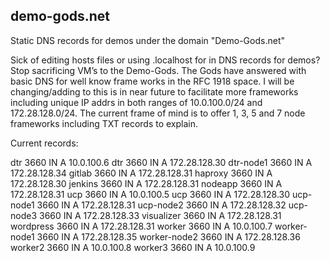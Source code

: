 ## demo-gods.net
Static DNS records for demos under the domain "Demo-Gods.net"


Sick of editing hosts files or using .localhost for in DNS records for demos?  Stop sacrificing VM’s to the Demo-Gods.   The Gods have answered with basic DNS for well know frame works in the RFC 1918 space.  I will be changing/adding to this is in near future to facilitate more frameworks including unique IP addrs in both ranges of 10.0.100.0/24 and 172.28.128.0/24.  The current frame of mind is to offer 1, 3, 5 and 7 node frameworks including TXT records to explain. 

Current records:  

dtr 3660 IN A 10.0.100.6
dtr 3660 IN A 172.28.128.30
dtr-node1 3660 IN A 172.28.128.34
gitlab 3660 IN A 172.28.128.31
haproxy 3660 IN A 172.28.128.30
jenkins 3660 IN A 172.28.128.31
nodeapp 3660 IN A 172.28.128.31
ucp 3660 IN A 10.0.100.5
ucp 3660 IN A 172.28.128.30
ucp-node1 3660 IN A 172.28.128.31
ucp-node2 3660 IN A 172.28.128.32
ucp-node3 3660 IN A 172.28.128.33
visualizer 3660 IN A 172.28.128.31
wordpress 3660 IN A 172.28.128.31
worker 3660 IN A 10.0.100.7
worker-node1 3660 IN A 172.28.128.35
worker-node2 3660 IN A 172.28.128.36
worker2 3660 IN A 10.0.100.8
worker3 3660 IN A 10.0.100.9
